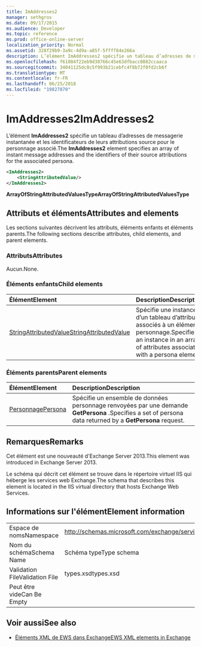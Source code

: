 ```yaml
---
title: ImAddresses2
manager: sethgros
ms.date: 09/17/2015
ms.audience: Developer
ms.topic: reference
ms.prod: office-online-server
localization_priority: Normal
ms.assetid: 328f29b9-3a9c-4d9a-a85f-5ffff84e266a
description: L’élément ImAddresses2 spécifie un tableau d’adresses de messagerie instantanée et les identificateurs de leurs attributions source pour le personnage associé.
ms.openlocfilehash: f61084f22eb9d38766c45e63dfbacc0882ccaaca
ms.sourcegitcommit: 34041125dc8c5f993b21cebfc4f8b72f0fd2cb6f
ms.translationtype: MT
ms.contentlocale: fr-FR
ms.lasthandoff: 06/25/2018
ms.locfileid: "19827870"
---
```

# <a name="imaddresses2"></a><span data-ttu-id="5fb5b-103">ImAddresses2</span><span class="sxs-lookup"><span data-stu-id="5fb5b-103">ImAddresses2</span></span>

<span data-ttu-id="5fb5b-104">L’élément **ImAddresses2** spécifie un tableau d’adresses de messagerie instantanée et les identificateurs de leurs attributions source pour le personnage associé.</span><span class="sxs-lookup"><span data-stu-id="5fb5b-104">The **ImAddresses2** element specifies an array of instant message addresses and the identifiers of their source attributions for the associated persona.</span></span> 
  
```XML
<ImAddresses2>
    <StringAttributedValue/>
</ImAddresses2>
```

 <span data-ttu-id="5fb5b-105">**ArrayOfStringAttributedValuesType**</span><span class="sxs-lookup"><span data-stu-id="5fb5b-105">**ArrayOfStringAttributedValuesType**</span></span>
## <a name="attributes-and-elements"></a><span data-ttu-id="5fb5b-106">Attributs et éléments</span><span class="sxs-lookup"><span data-stu-id="5fb5b-106">Attributes and elements</span></span>

<span data-ttu-id="5fb5b-107">Les sections suivantes décrivent les attributs, éléments enfants et éléments parents.</span><span class="sxs-lookup"><span data-stu-id="5fb5b-107">The following sections describe attributes, child elements, and parent elements.</span></span>
  
### <a name="attributes"></a><span data-ttu-id="5fb5b-108">Attributs</span><span class="sxs-lookup"><span data-stu-id="5fb5b-108">Attributes</span></span>

<span data-ttu-id="5fb5b-109">Aucun.</span><span class="sxs-lookup"><span data-stu-id="5fb5b-109">None.</span></span>
  
### <a name="child-elements"></a><span data-ttu-id="5fb5b-110">Éléments enfants</span><span class="sxs-lookup"><span data-stu-id="5fb5b-110">Child elements</span></span>

|<span data-ttu-id="5fb5b-111">**Élément**</span><span class="sxs-lookup"><span data-stu-id="5fb5b-111">**Element**</span></span>|<span data-ttu-id="5fb5b-112">**Description**</span><span class="sxs-lookup"><span data-stu-id="5fb5b-112">**Description**</span></span>|
|:-----|:-----|
|[<span data-ttu-id="5fb5b-113">StringAttributedValue</span><span class="sxs-lookup"><span data-stu-id="5fb5b-113">StringAttributedValue</span></span>](stringattributedvalue.md) <br/> |<span data-ttu-id="5fb5b-114">Spécifie une instance d’un tableau d’attributs associés à un élément personnage.</span><span class="sxs-lookup"><span data-stu-id="5fb5b-114">Specifies an instance in an array of attributes associated with a persona element.</span></span>  <br/> |
   
### <a name="parent-elements"></a><span data-ttu-id="5fb5b-115">Éléments parents</span><span class="sxs-lookup"><span data-stu-id="5fb5b-115">Parent elements</span></span>

|<span data-ttu-id="5fb5b-116">**Élément**</span><span class="sxs-lookup"><span data-stu-id="5fb5b-116">**Element**</span></span>|<span data-ttu-id="5fb5b-117">**Description**</span><span class="sxs-lookup"><span data-stu-id="5fb5b-117">**Description**</span></span>|
|:-----|:-----|
|[<span data-ttu-id="5fb5b-118">Personnage</span><span class="sxs-lookup"><span data-stu-id="5fb5b-118">Persona</span></span>](persona.md) <br/> |<span data-ttu-id="5fb5b-119">Spécifie un ensemble de données personnage renvoyées par une demande **GetPersona** .</span><span class="sxs-lookup"><span data-stu-id="5fb5b-119">Specifies a set of persona data returned by a **GetPersona** request.</span></span>  <br/> |
   
## <a name="remarks"></a><span data-ttu-id="5fb5b-120">Remarques</span><span class="sxs-lookup"><span data-stu-id="5fb5b-120">Remarks</span></span>

<span data-ttu-id="5fb5b-121">Cet élément est une nouveauté d'Exchange Server 2013.</span><span class="sxs-lookup"><span data-stu-id="5fb5b-121">This element was introduced in Exchange Server 2013.</span></span>
  
<span data-ttu-id="5fb5b-122">Le schéma qui décrit cet élément se trouve dans le répertoire virtuel IIS qui héberge les services web Exchange.</span><span class="sxs-lookup"><span data-stu-id="5fb5b-122">The schema that describes this element is located in the IIS virtual directory that hosts Exchange Web Services.</span></span>
  
## <a name="element-information"></a><span data-ttu-id="5fb5b-123">Informations sur l'élément</span><span class="sxs-lookup"><span data-stu-id="5fb5b-123">Element information</span></span>

|||
|:-----|:-----|
|<span data-ttu-id="5fb5b-124">Espace de noms</span><span class="sxs-lookup"><span data-stu-id="5fb5b-124">Namespace</span></span>  <br/> |http://schemas.microsoft.com/exchange/services/2006/types  <br/> |
|<span data-ttu-id="5fb5b-125">Nom du schéma</span><span class="sxs-lookup"><span data-stu-id="5fb5b-125">Schema Name</span></span>  <br/> |<span data-ttu-id="5fb5b-126">Schéma type</span><span class="sxs-lookup"><span data-stu-id="5fb5b-126">Type schema</span></span>  <br/> |
|<span data-ttu-id="5fb5b-127">Validation File</span><span class="sxs-lookup"><span data-stu-id="5fb5b-127">Validation File</span></span>  <br/> |<span data-ttu-id="5fb5b-128">types.xsd</span><span class="sxs-lookup"><span data-stu-id="5fb5b-128">types.xsd</span></span>  <br/> |
|<span data-ttu-id="5fb5b-129">Peut être vide</span><span class="sxs-lookup"><span data-stu-id="5fb5b-129">Can Be Empty</span></span>  <br/> ||
   
## <a name="see-also"></a><span data-ttu-id="5fb5b-130">Voir aussi</span><span class="sxs-lookup"><span data-stu-id="5fb5b-130">See also</span></span>



- [<span data-ttu-id="5fb5b-131">Éléments XML de EWS dans Exchange</span><span class="sxs-lookup"><span data-stu-id="5fb5b-131">EWS XML elements in Exchange</span></span>](ews-xml-elements-in-exchange.md)

